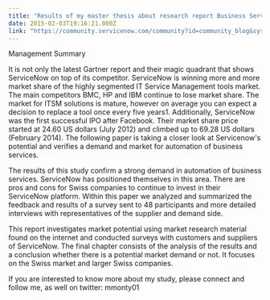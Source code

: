```yaml
---
title: "Results of my master thesis about research report Business Service Management and Service Automation in the Swiss Market"
date: 2015-02-03T19:16:21.000Z
link: "https://community.servicenow.com/community?id=community_blog&sys_id=e7dd6ae9dbd0dbc01dcaf3231f9619e3"
---
```

<p>Management Summary</p><p></p><p>It is not only the latest Gartner report and their magic quadrant that shows ServiceNow on top of its competitor. ServiceNow is winning more and more market share of the highly segmented IT Service Management tools market. The main competitors BMC, HP and IBM continue to lose market share. The market for ITSM solutions is mature, however on average you can expect a decision to replace a tool once every five years1. Additionally, ServiceNow was the first successful IPO after Facebook. Their market share price started at 24.60 US dollars (July 2012) and climbed up to 69.28 US dollars (February 2014). The following paper is taking a closer look at Servicenow's potential and verifies a demand and market for automation of business services.</p><p></p><p>The results of this study confirm a strong demand in automation of business services. ServiceNow has positioned themselves in this area. There are pros and cons for Swiss companies to continue to invest in their ServiceNow platform. Within this paper we analyzed and summarized the feedback and results of a survey sent to 48 participants and more detailed interviews with representatives of the supplier and demand side.</p><p></p><p>This report investigates market potential using market research material found on the internet and conducted surveys with customers and suppliers of ServiceNow. The final chapter consists of the analysis of the results and a conclusion whether there is a potential market demand or not. It focuses on the Swiss market and larger Swiss companies.</p><p></p><p>If you are interested to know more about my study, please connect and follow me, as well on twitter: mmonty01</p>